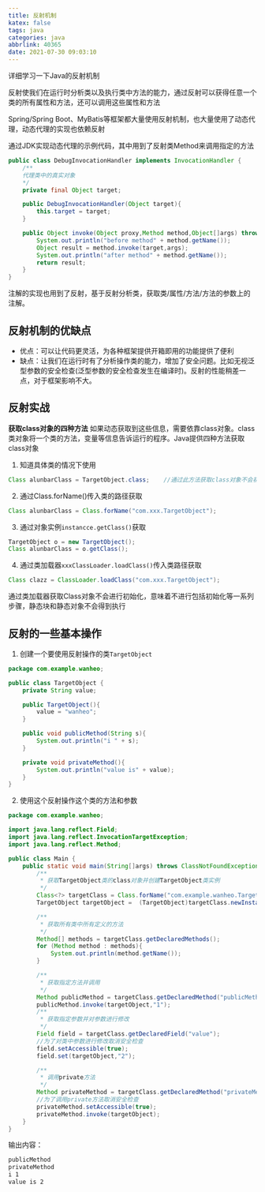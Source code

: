 ```yaml
---
title: 反射机制
katex: false
tags: java
categories: java
abbrlink: 40365
date: 2021-07-30 09:03:10
---
```


详细学习一下Java的反射机制
<!-- more -->

反射使我们在运行时分析类以及执行类中方法的能力，通过反射可以获得任意一个类的所有属性和方法，还可以调用这些属性和方法

Spring/Spring Boot、MyBatis等框架都大量使用反射机制，也大量使用了动态代理，动态代理的实现也依赖反射

通过JDK实现动态代理的示例代码，其中用到了反射类Method来调用指定的方法
```java
public class DebugInvocationHandler implements InvocationHandler {
    /**
    代理类中的真实对象
    */
    private final Object target;

    public DebugInvocationHandler(Object target){
        this.target = target;
    }

    public Object invoke(Object proxy,Method method,Object[]args) throws InvocationTargetException,IllegalAccessException{
        System.out.println("before method" + method.getName());
        Object result = method.invoke(target,args);
        System.out.println("after method" + method.getName());
        return result;
    }
}
```

注解的实现也用到了反射，基于反射分析类，获取类/属性/方法/方法的参数上的注解。

## 反射机制的优缺点
- 优点：可以让代码更灵活，为各种框架提供开箱即用的功能提供了便利
- 缺点：让我们在运行时有了分析操作类的能力，增加了安全问题。比如无视泛型参数的安全检查(泛型参数的安全检查发生在编译时)。反射的性能稍差一点，对于框架影响不大。

## 反射实战
**获取class对象的四种方法**
如果动态获取到这些信息，需要依靠class对象。class类对象将一个类的方法，变量等信息告诉运行的程序。Java提供四种方法获取class对象

1. 知道具体类的情况下使用
```java
Class alunbarClass = TargetObject.class;    //通过此方法获取class对象不会初始化
```
2. 通过Class.forName()传入类的路径获取
```java
Class alunbarClass = Class.forName("com.xxx.TargetObject");
```
3. 通过对象实例`instancce.getClass()`获取
```java
TargetObject o = new TargetObject();
Class alunbarClass = o.getClass();
```
4. 通过类加载器`xxxClassLoader.loadClass()`传入类路径获取
```java
Class clazz = ClassLoader.loadClass("com.xxx.TargetObject");
```
通过类加载器获取Class对象不会进行初始化，意味着不进行包括初始化等一系列步骤，静态块和静态对象不会得到执行

## 反射的一些基本操作
1. 创建一个要使用反射操作的类`TargetObject`
```java
package com.example.wanheo;

public class TargetObject {
    private String value;

    public TargetObject(){
        value = "wanheo";
    }

    public void publicMethod(String s){
        System.out.println("i " + s);
    }

    private void privateMethod(){
        System.out.println("value is" + value);
    }
}
```
2. 使用这个反射操作这个类的方法和参数
```java
package com.example.wanheo;

import java.lang.reflect.Field;
import java.lang.reflect.InvocationTargetException;
import java.lang.reflect.Method;

public class Main {
    public static void main(String[]args) throws ClassNotFoundException, IllegalAccessException, InstantiationException, NoSuchMethodException, InvocationTargetException, NoSuchFieldException {
        /**
         * 获取TargetObject类的class对象并创建TargetObject类实例
         */
        Class<?> targetClass = Class.forName("com.example.wanheo.TargetObject");
        TargetObject targetObject =  (TargetObject)targetClass.newInstance();

        /**
         * 获取所有类中所有定义的方法
         */
        Method[] methods = targetClass.getDeclaredMethods();
        for (Method method : methods){
            System.out.println(method.getName());
        }

        /**
         * 获取指定方法并调用
         */
        Method publicMethod = targetClass.getDeclaredMethod("publicMethod", String.class);
        publicMethod.invoke(targetObject,"1");
        /**
         * 获取指定参数并对参数进行修改
         */
        Field field = targetClass.getDeclaredField("value");
        //为了对类中参数进行修改取消安全检查
        field.setAccessible(true);
        field.set(targetObject,"2");

        /**
         * 调用private方法
         */
        Method privateMethod = targetClass.getDeclaredMethod("privateMethod");
        //为了调用private方法取消安全检查
        privateMethod.setAccessible(true);
        privateMethod.invoke(targetObject);
    }
}

```
输出内容：
```bash
publicMethod
privateMethod
i 1
value is 2
```